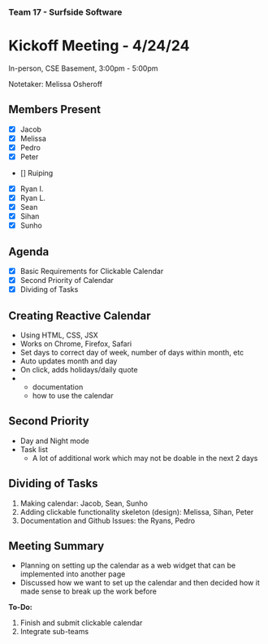 ### Team 17 - Surfside Software
# Kickoff Meeting - 4/24/24
In-person, CSE Basement, 3:00pm - 5:00pm

Notetaker: Melissa Osheroff

## Members Present
- [x] Jacob
- [x] Melissa
- [x] Pedro
- [x] Peter
- [] Ruiping
- [x] Ryan I.
- [x] Ryan L.
- [x] Sean
- [x] Sihan
- [x] Sunho

## Agenda
- [x] Basic Requirements for Clickable Calendar
- [x] Second Priority of Calendar
- [x] Dividing of Tasks

## Creating Reactive Calendar
- Using HTML, CSS, JSX
- Works on Chrome, Firefox, Safari
- Set days to correct day of week, number of days within month, etc
- Auto updates month and day
- On click, adds holidays/daily quote
- - documentation
  - how to use the calendar
  
## Second Priority
- Day and Night mode
- Task list 
  - A lot of additional work which may not be doable in the next 2 days

## Dividing of Tasks
1. Making calendar: Jacob, Sean, Sunho
2. Adding clickable functionality skeleton (design):  Melissa, Sihan, Peter
3. Documentation and Github Issues: the Ryans, Pedro

## Meeting Summary
- Planning on setting up the calendar as a web widget that can be implemented into another page
- Discussed how we want to set up the calendar and then decided how it made sense to break up the work before 

**To-Do:**
1. Finish and submit clickable calendar
2. Integrate sub-teams
